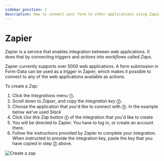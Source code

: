 ```yaml
---
sidebar_position: 2
description: How to connect your form to other applications using Zapier
---
```


# Zapier

Zapier is a service that enables integration between web applications. It does that by connecting _triggers_ and _actions_ into _workflows_ called _Zaps_.

Zapier currently supports over 5000 web applications.
A form submission in Form-Data can be used as a _trigger_ in Zapier, which makes it possible to connect to any of the web applications available as actions. 

To create a _Zap_:
1. Click the _Integrations_ menu ⓵.
2. Scroll down to _Zapier_, and copy the _Integration key_ ⓶.
3. Choose the application that you'd like to connect with ⓷. In the example below we've used _Slack_
4. Click _Use this Zap_ button ⓸ of the integration that you'd like to create
5. You will be directed to Zapier. You have to log in, or create an account there. 
6. Follow the instructions provided by Zapier to complete your integration. When instructed to provide the integration key, paste the key that you have copied in step ⓶ above.

![Create a zap](/img/integrations/zapier.png)
